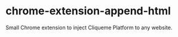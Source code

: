 chrome-extension-append-html
============================

Small Chrome extension to inject Cliqueme Platform to any website.
